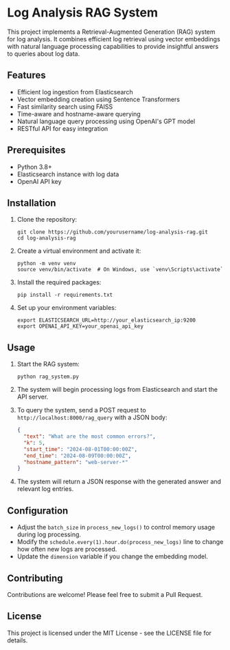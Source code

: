 # Log Analysis RAG System

This project implements a Retrieval-Augmented Generation (RAG) system for log analysis. It combines efficient log retrieval using vector embeddings with natural language processing capabilities to provide insightful answers to queries about log data.

## Features

- Efficient log ingestion from Elasticsearch
- Vector embedding creation using Sentence Transformers
- Fast similarity search using FAISS
- Time-aware and hostname-aware querying
- Natural language query processing using OpenAI's GPT model
- RESTful API for easy integration

## Prerequisites

- Python 3.8+
- Elasticsearch instance with log data
- OpenAI API key

## Installation

1. Clone the repository:
   ```
   git clone https://github.com/yourusername/log-analysis-rag.git
   cd log-analysis-rag
   ```

2. Create a virtual environment and activate it:
   ```
   python -m venv venv
   source venv/bin/activate  # On Windows, use `venv\Scripts\activate`
   ```

3. Install the required packages:
   ```
   pip install -r requirements.txt
   ```

4. Set up your environment variables:
   ```
   export ELASTICSEARCH_URL=http://your_elasticsearch_ip:9200
   export OPENAI_API_KEY=your_openai_api_key
   ```

## Usage

1. Start the RAG system:
   ```
   python rag_system.py
   ```

2. The system will begin processing logs from Elasticsearch and start the API server.

3. To query the system, send a POST request to `http://localhost:8000/rag_query` with a JSON body:
   ```json
   {
     "text": "What are the most common errors?",
     "k": 5,
     "start_time": "2024-08-01T00:00:00Z",
     "end_time": "2024-08-09T00:00:00Z",
     "hostname_pattern": "web-server-*"
   }
   ```

4. The system will return a JSON response with the generated answer and relevant log entries.

## Configuration

- Adjust the `batch_size` in `process_new_logs()` to control memory usage during log processing.
- Modify the `schedule.every(1).hour.do(process_new_logs)` line to change how often new logs are processed.
- Update the `dimension` variable if you change the embedding model.

## Contributing

Contributions are welcome! Please feel free to submit a Pull Request.

## License

This project is licensed under the MIT License - see the LICENSE file for details.
